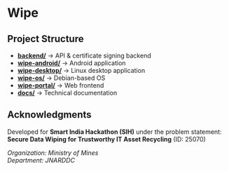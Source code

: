# Wipe

## Project Structure
- [**backend/**](./backend/README.md) → API & certificate signing backend
- [**wipe-android/**](./wipe-android/README.md) → Android application
- [**wipe-desktop/**](./wipe-desktop/README.md) → Linux desktop application
- [**wipe-os/**](./wipe-os/README.md) → Debian-based OS
- [**wipe-portal/**](./wipe-portal/README.md) → Web frontend
- [**docs/**](./docs/README.md) → Technical documentation

## Acknowledgments
Developed for **Smart India Hackathon (SIH)** under the problem statement:<br>
**Secure Data Wiping for Trustworthy IT Asset Recycling** (ID: 25070)

*Organization: Ministry of Mines*<br>
*Department: JNARDDC*
